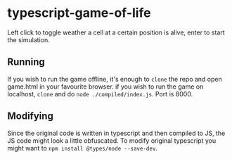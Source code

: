 # typescript-game-of-life

Left click to toggle weather a cell at a certain position is alive, enter to start the simulation.

## Running

If you wish to run the game offline, it's enough to `clone` the repo and open game.html in your favourite browser.
if you wish to run the game on localhost, `clone` and do `node ./compiled/index.js`. Port is 8000.

## Modifying

Since the original code is written in typescript and then compiled to JS, the JS code might look a little obfuscated.
To modify original typescript you might want to `npm install @types/node --save-dev`.
